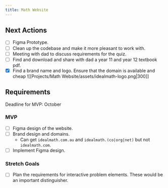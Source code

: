 ```yaml
---
title: Math Website
---
```


## Next Actions
- [ ] Figma Prototype.
- [ ] Clean up the codebase and make it more pleasant to work with.
- [ ] Meeting with dad to discuss requirements for the quiz.
- [ ] Find and download and share with dad a year 11 and year 12 textbook pdf.
- [x] Find a brand name and logo. Ensure that the domain is available and cheap
![[Projects/Math Website/assets/idealmath-logo.png|300]]

## Requirements
Deadline for MVP: October
### MVP
- [ ] Figma design of the website.
- [ ] Brand design and domains.
    - Can get `idealmath.com.au` and `idealmath.(co|org|net)` but not `idealmath.com`.
- [ ] Implement Figma design.

### Stretch Goals
- [ ] Plan the requirements for interactive problem elements. These would be an important distinguisher.


